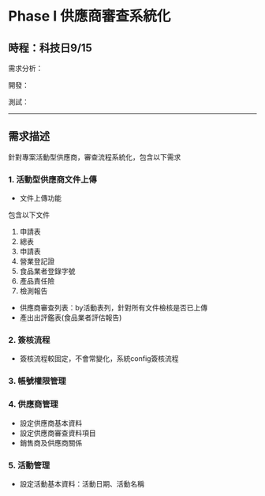 # Phase I 供應商審查系統化

## 時程：科技日9/15

需求分析：

開發：

測試：



***

## 需求描述

針對專案活動型供應商，審查流程系統化，包含以下需求

### 1. 活動型供應商文件上傳

* 文件上傳功能

包含以下文件

1. 申請表
2. 總表
3. 申請表
4. 營業登記證
5. 食品業者登錄字號
6. 產品責任險
7. 檢測報告

* 供應商審查列表：by活動表列，針對所有文件檢核是否已上傳
* 產出出評鑑表(食品業者評估報告)

&#x20;

### 2. 簽核流程

* 簽核流程較固定，不會常變化，系統config簽核流程



### 3. 帳號權限管理



### 4. 供應商管理

* 設定供應商基本資料
* 設定供應商審查資料項目
* 銷售商及供應商關係



### 5. 活動管理

* 設定活動基本資料：活動日期、活動名稱



